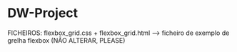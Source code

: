 # DW-Project

FICHEIROS:
flexbox_grid.css + flexbox_grid.html --> ficheiro de exemplo de grelha flexbox (NÃO ALTERAR, PLEASE)